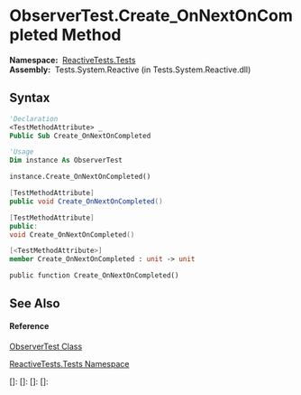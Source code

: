 # ObserverTest.Create\_OnNextOnCompleted Method

**Namespace:**  [ReactiveTests.Tests](ReactiveTests.Tests\ReactiveTests.Tests.md)  
**Assembly:**  Tests.System.Reactive (in Tests.System.Reactive.dll)

## Syntax

```vb
'Declaration
<TestMethodAttribute> _
Public Sub Create_OnNextOnCompleted
```

```vb
'Usage
Dim instance As ObserverTest

instance.Create_OnNextOnCompleted()
```

```csharp
[TestMethodAttribute]
public void Create_OnNextOnCompleted()
```

```c++
[TestMethodAttribute]
public:
void Create_OnNextOnCompleted()
```

```fsharp
[<TestMethodAttribute>]
member Create_OnNextOnCompleted : unit -> unit 
```

```jscript
public function Create_OnNextOnCompleted()
```

## See Also

#### Reference

[ObserverTest Class](ObserverTest\ObserverTest.md)

[ReactiveTests.Tests Namespace](ReactiveTests.Tests\ReactiveTests.Tests.md)

[]: 
[]: 
[]: 
[]: 
